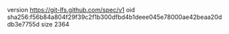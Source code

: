 version https://git-lfs.github.com/spec/v1
oid sha256:f56b84a804f29f39c2f1b300dfbd4b1deee045e78000ae42beaa20ddb3e7755d
size 2364
